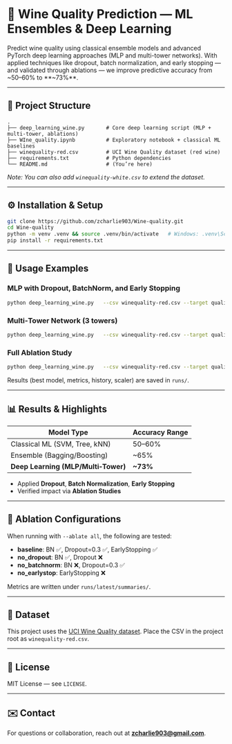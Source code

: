 
# 🍷 Wine Quality Prediction — ML Ensembles & Deep Learning

Predict wine quality using classical ensemble models and advanced PyTorch deep learning approaches (MLP and multi-tower networks). With applied techniques like dropout, batch normalization, and early stopping — and validated through ablations — we improve predictive accuracy from ~50–60% to **~73%**.

---

## 📂 Project Structure

```
.
├── deep_learning_wine.py       # Core deep learning script (MLP + multi‑tower, ablations)
├── WIne_quality.ipynb          # Exploratory notebook + classical ML baselines
├── winequality-red.csv         # UCI Wine Quality dataset (red wine)
├── requirements.txt            # Python dependencies
└── README.md                   # (You’re here)
```

*Note: You can also add `winequality-white.csv` to extend the dataset.*

---

## ⚙️ Installation & Setup

```bash
git clone https://github.com/zcharlie903/Wine-quality.git
cd Wine-quality
python -m venv .venv && source .venv/bin/activate   # Windows: .venv\Scripts\activate
pip install -r requirements.txt
```

---

## 🚀 Usage Examples

### MLP with Dropout, BatchNorm, and Early Stopping
```bash
python deep_learning_wine.py   --csv winequality-red.csv --target quality   --model mlp --epochs 100 --patience 20   --hidden-sizes 128 64 --dropout 0.3 --batch-norm
```

### Multi‑Tower Network (3 towers)
```bash
python deep_learning_wine.py   --csv winequality-red.csv --target quality   --model multitower --towers 3 --tower-size 64   --no-batch-norm --dropout 0.0
```

### Full Ablation Study
```bash
python deep_learning_wine.py   --csv winequality-red.csv --target quality   --model mlp --ablate all
```

Results (best model, metrics, history, scaler) are saved in `runs/`.

---

## 📊 Results & Highlights

| Model Type                    | Accuracy Range |
|-------------------------------|----------------|
| Classical ML (SVM, Tree, kNN) | 50–60%         |
| Ensemble (Bagging/Boosting)   | ~65%           |
| **Deep Learning (MLP/Multi‑Tower)** | **~73%** |

- Applied **Dropout**, **Batch Normalization**, **Early Stopping**  
- Verified impact via **Ablation Studies**

---

## 🧪 Ablation Configurations

When running with `--ablate all`, the following are tested:

- **baseline**: BN ✅, Dropout=0.3 ✅, EarlyStopping ✅  
- **no_dropout**: BN ✅, Dropout ❌  
- **no_batchnorm**: BN ❌, Dropout=0.3 ✅  
- **no_earlystop**: EarlyStopping ❌  

Metrics are written under `runs/latest/summaries/`.

---

## 📘 Dataset

This project uses the [UCI Wine Quality dataset](https://archive.ics.uci.edu/ml/datasets/Wine+Quality). Place the CSV in the project root as `winequality-red.csv`.

---

## 📜 License

MIT License — see `LICENSE`.

---

## ✉️ Contact

For questions or collaboration, reach out at **zcharlie903@gmail.com**.
